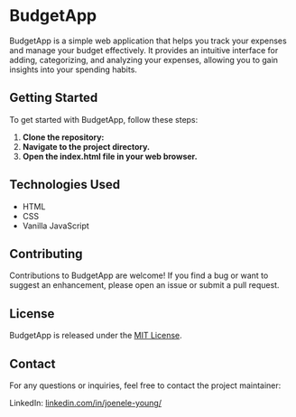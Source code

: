 # BudgetApp

BudgetApp is a simple web application that helps you track your expenses and manage your budget effectively. It provides an intuitive interface for adding, categorizing, and analyzing your expenses, allowing you to gain insights into your spending habits.

## Getting Started

To get started with BudgetApp, follow these steps:

1. **Clone the repository:**
2. **Navigate to the project directory.**
3. **Open the index.html file in your web browser.**

## Technologies Used

- HTML
- CSS
- Vanilla JavaScript

## Contributing

Contributions to BudgetApp are welcome! If you find a bug or want to suggest an enhancement, please open an issue or submit a pull request.

## License

BudgetApp is released under the [MIT License](https://github.com/joenele/budgetapp/blob/master/LICENSE).

## Contact

For any questions or inquiries, feel free to contact the project maintainer:

LinkedIn: [linkedin.com/in/joenele-young/](https://www.linkedin.com/in/joenele-young/)
